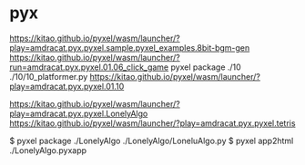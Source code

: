 # pyx

https://kitao.github.io/pyxel/wasm/launcher/?play=amdracat.pyx.pyxel.sample.pyxel_examples.8bit-bgm-gen
https://kitao.github.io/pyxel/wasm/launcher/?run=amdracat.pyx.pyxel.01.06_click_game
pyxel package ./10 ./10/10_platformer.py 
https://kitao.github.io/pyxel/wasm/launcher/?play=amdracat.pyx.pyxel.01.10

https://kitao.github.io/pyxel/wasm/launcher/?play=amdracat.pyx.pyxel.LonelyAlgo
https://kitao.github.io/pyxel/wasm/launcher/?play=amdracat.pyx.pyxel.tetris

$ pyxel package ./LonelyAlgo ./LonelyAlgo/LoneluAlgo.py
$ pyxel app2html ./LonelyAlgo.pyxapp

